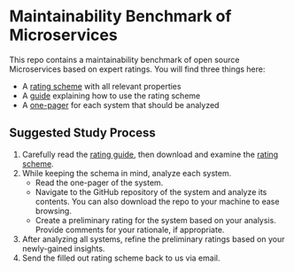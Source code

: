 # Maintainability Benchmark of Microservices

This repo contains a maintainability benchmark of open source Microservices based on expert ratings. You will find three things here:

- A [rating scheme](rating-scheme.xlsx) with all relevant properties
- A [guide](rating-scheme-guide.md) explaining how to use the rating scheme
- A [one-pager](system-one-pagers/README.md) for each system that should be analyzed

## Suggested Study Process

1. Carefully read the [rating guide](rating-scheme-guide.md), then download and examine the [rating scheme](rating-scheme.xlsx).
2. While keeping the schema in mind, analyze each system.
   - Read the one-pager of the system.
   - Navigate to the GitHub repository of the system and analyze its contents. You can also download the repo to your machine to ease browsing.
   - Create a preliminary rating for the system based on your analysis. Provide comments for your rationale, if appropriate.
3. After analyzing all systems, refine the preliminary ratings based on your newly-gained insights.
4. Send the filled out rating scheme back to us via email.

